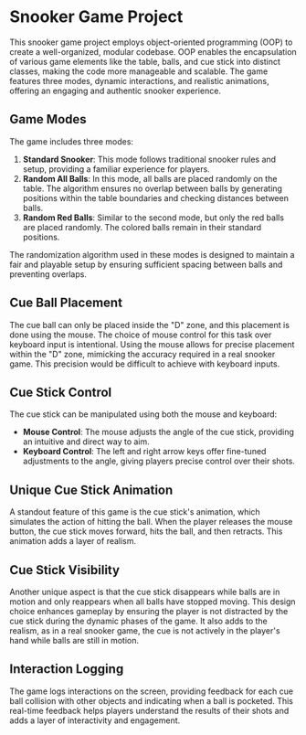 # Snooker Game Project

This snooker game project employs object-oriented programming (OOP) to create a well-organized, modular codebase. OOP enables the encapsulation of various game elements like the table, balls, and cue stick into distinct classes, making the code more manageable and scalable. The game features three modes, dynamic interactions, and realistic animations, offering an engaging and authentic snooker experience.

## Game Modes

The game includes three modes:

1. **Standard Snooker**: This mode follows traditional snooker rules and setup, providing a familiar experience for players.
2. **Random All Balls**: In this mode, all balls are placed randomly on the table. The algorithm ensures no overlap between balls by generating positions within the table boundaries and checking distances between balls.
3. **Random Red Balls**: Similar to the second mode, but only the red balls are placed randomly. The colored balls remain in their standard positions.

The randomization algorithm used in these modes is designed to maintain a fair and playable setup by ensuring sufficient spacing between balls and preventing overlaps.

## Cue Ball Placement

The cue ball can only be placed inside the "D" zone, and this placement is done using the mouse. The choice of mouse control for this task over keyboard input is intentional. Using the mouse allows for precise placement within the "D" zone, mimicking the accuracy required in a real snooker game. This precision would be difficult to achieve with keyboard inputs.

## Cue Stick Control

The cue stick can be manipulated using both the mouse and keyboard:

- **Mouse Control**: The mouse adjusts the angle of the cue stick, providing an intuitive and direct way to aim.
- **Keyboard Control**: The left and right arrow keys offer fine-tuned adjustments to the angle, giving players precise control over their shots.

## Unique Cue Stick Animation

A standout feature of this game is the cue stick's animation, which simulates the action of hitting the ball. When the player releases the mouse button, the cue stick moves forward, hits the ball, and then retracts. This animation adds a layer of realism.

## Cue Stick Visibility

Another unique aspect is that the cue stick disappears while balls are in motion and only reappears when all balls have stopped moving. This design choice enhances gameplay by ensuring the player is not distracted by the cue stick during the dynamic phases of the game. It also adds to the realism, as in a real snooker game, the cue is not actively in the player's hand while balls are still in motion.

## Interaction Logging

The game logs interactions on the screen, providing feedback for each cue ball collision with other objects and indicating when a ball is pocketed. This real-time feedback helps players understand the results of their shots and adds a layer of interactivity and engagement.
